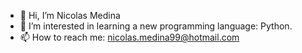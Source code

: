 - 👋 Hi, I’m Nicolas Medina
- 👀 I’m interested in learning a new programming language: Python.
- 📫 How to reach me: nicolas.medina99@hotmail.com

<!---
nicolasmed29/nicolasmed29 is a ✨ special ✨ repository because its `README.md` (this file) appears on your GitHub profile.
You can click the Preview link to take a look at your changes.
--->
